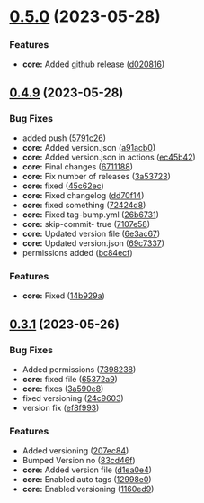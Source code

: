 # [0.5.0](https://github.com/Yogi-Vishwas/EC2-CDKTF-TS/compare/0.4.9...0.5.0) (2023-05-28)


### Features

* **core:** Added github release ([d020816](https://github.com/Yogi-Vishwas/EC2-CDKTF-TS/commit/d0208163d474cdfa55d18e57ff81592dc98f0b0f))



## [0.4.9](https://github.com/Yogi-Vishwas/EC2-CDKTF-TS/compare/0.4.8...0.4.9) (2023-05-28)


### Bug Fixes

* added push ([5791c26](https://github.com/Yogi-Vishwas/EC2-CDKTF-TS/commit/5791c26b9bcbdfe980e01bddca4fda9cefc6e671))
* **core:** Added version.json ([a91acb0](https://github.com/Yogi-Vishwas/EC2-CDKTF-TS/commit/a91acb0cb8d8586ac906fef7e8a05c8c3dec0348))
* **core:** Added version.json in actions ([ec45b42](https://github.com/Yogi-Vishwas/EC2-CDKTF-TS/commit/ec45b42ce33154a378a8ee097cffcbc4afbd8c10))
* **core:** Final changes ([6711188](https://github.com/Yogi-Vishwas/EC2-CDKTF-TS/commit/6711188dc7d0acc46ba137b3f4aa3361d8d874a1))
* **core:** Fix number of releases ([3a53723](https://github.com/Yogi-Vishwas/EC2-CDKTF-TS/commit/3a5372399a2d0ec8b3e9cd00ca0fadb7a8cf8787))
* **core:** fixed ([45c62ec](https://github.com/Yogi-Vishwas/EC2-CDKTF-TS/commit/45c62ecd5adf32f9462e91e64549843a49bf84e5))
* **core:** Fixed changelog ([dd70f14](https://github.com/Yogi-Vishwas/EC2-CDKTF-TS/commit/dd70f14e4b7140699a46df8c143e654a5355ff6a))
* **core:** fixed something ([72424d8](https://github.com/Yogi-Vishwas/EC2-CDKTF-TS/commit/72424d844b91992bba439a9f3d227a56ed7947eb))
* **core:** Fixed tag-bump.yml ([26b6731](https://github.com/Yogi-Vishwas/EC2-CDKTF-TS/commit/26b67310b41ca9382675e21ee2e9f20f7552bb9b))
* **core:** skip-commit- true ([7107e58](https://github.com/Yogi-Vishwas/EC2-CDKTF-TS/commit/7107e5825107f6d7dfcf59913310c136959f056a))
* **core:** Updated version file ([6e3ac67](https://github.com/Yogi-Vishwas/EC2-CDKTF-TS/commit/6e3ac6783d25694e0d3cf8aa8da4e174772b0bda))
* **core:** Updated version.json ([69c7337](https://github.com/Yogi-Vishwas/EC2-CDKTF-TS/commit/69c7337a3dc05e9309134e64e1bd018768395ee8))
* permissions added ([bc84ecf](https://github.com/Yogi-Vishwas/EC2-CDKTF-TS/commit/bc84ecf7618b28f7bd9b2958ef340c3e0c36b0b4))


### Features

* **core:** Fixed ([14b929a](https://github.com/Yogi-Vishwas/EC2-CDKTF-TS/commit/14b929abef973e272593673d1870b4fd14493ef5))



## [0.3.1](https://github.com/Yogi-Vishwas/EC2-CDKTF-TS/compare/0.3.0...0.3.1) (2023-05-26)


### Bug Fixes

* Added permissions ([7398238](https://github.com/Yogi-Vishwas/EC2-CDKTF-TS/commit/7398238343a216aab93f570fc252a8831eef6967))
* **core:** fixed file ([65372a9](https://github.com/Yogi-Vishwas/EC2-CDKTF-TS/commit/65372a9f87334d46be73fc05f9a347f439bcb195))
* **core:** fixes ([3a590e8](https://github.com/Yogi-Vishwas/EC2-CDKTF-TS/commit/3a590e85d29cb3dd95956b06bdf6d0429484164d))
* fixed versioning ([24c9603](https://github.com/Yogi-Vishwas/EC2-CDKTF-TS/commit/24c960398b7fdb76d4ef389bbb87c31a548ae006))
* version fix ([ef8f993](https://github.com/Yogi-Vishwas/EC2-CDKTF-TS/commit/ef8f993e6b1be9d252e10f0e7cc4f7b541478973))


### Features

* Added versioning ([207ec84](https://github.com/Yogi-Vishwas/EC2-CDKTF-TS/commit/207ec84200eedbf9310fa073fd57125c7f3094b8))
* Bumped Version no ([83cd46f](https://github.com/Yogi-Vishwas/EC2-CDKTF-TS/commit/83cd46f3f0e1a0c2c07d51baea7f59702c15f968))
* **core:** Added version file ([d1ea0e4](https://github.com/Yogi-Vishwas/EC2-CDKTF-TS/commit/d1ea0e44425f39e5a7705c52c2f389b6b4a0bfe4))
* **core:** Enabled auto tags ([12998e0](https://github.com/Yogi-Vishwas/EC2-CDKTF-TS/commit/12998e0e8ab1aa7d68ad3995e2889643480f990e))
* **core:** Enabled versioning ([1160ed9](https://github.com/Yogi-Vishwas/EC2-CDKTF-TS/commit/1160ed90740e55784e756266b1cc363861777bde))



